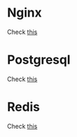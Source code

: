 

# Nginx
Check [this](nginx/nginx.md)

# Postgresql
Check [this](pg/README.md)

# Redis
Check [this](redis/README.md)